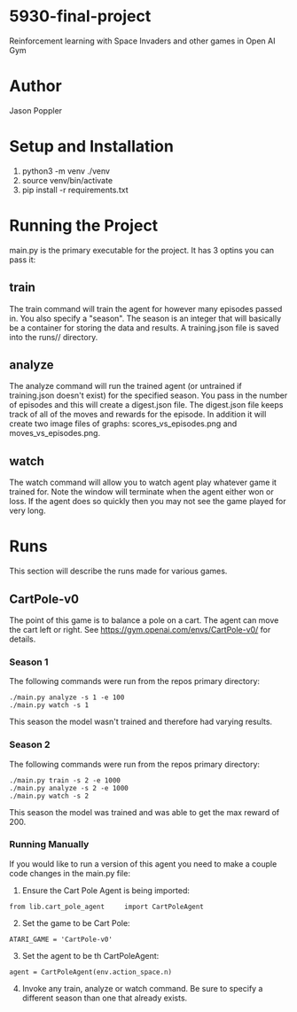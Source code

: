 # 5930-final-project
Reinforcement learning with Space Invaders and other games in Open AI Gym

# Author
Jason Poppler

# Setup and Installation
1. python3 -m venv ./venv
2. source venv/bin/activate
3. pip install -r requirements.txt

# Running the Project
main.py is the primary executable for the project. It has 3 optins you can pass it:

## train
The train command will train the agent for however many episodes passed in. You also specify a "season". The season is an integer that will basically be a container for storing the data and results. A training.json file is saved into the runs/<game>/<season> directory.

## analyze
The analyze command will run the trained agent (or untrained if training.json doesn't exist) for the specified season. You pass in the number of episodes and this will create a digest.json file. The digest.json file keeps track of all of the moves and rewards for the episode. In addition it will create two image files of graphs: scores_vs_episodes.png and moves_vs_episodes.png.  

## watch
The watch command will allow you to watch agent play whatever game it trained for. Note the window will terminate when the agent either won or loss. If the agent does so quickly then you may not see the game played for very long.

# Runs
This section will describe the runs made for various games.

## CartPole-v0
The point of this game is to balance a pole on a cart. The agent can move the cart left or right. See https://gym.openai.com/envs/CartPole-v0/ for details.

### Season 1
The following commands were run from the repos primary directory:
```
./main.py analyze -s 1 -e 100
./main.py watch -s 1
```
This season the model wasn't trained and therefore had varying results.

### Season 2
The following commands were run from the repos primary directory:
```
./main.py train -s 2 -e 1000
./main.py analyze -s 2 -e 1000
./main.py watch -s 2
```
This season the model was trained and was able to get the max reward of 200.

### Running Manually
If you would like to run a version of this agent you need to make a couple code changes in the main.py file:

1. Ensure the Cart Pole Agent is being imported:
```
from lib.cart_pole_agent     import CartPoleAgent
```

2. Set the game to be Cart Pole:
```
ATARI_GAME = 'CartPole-v0'
```

3. Set the agent to be th CartPoleAgent:
```
agent = CartPoleAgent(env.action_space.n)
```
4. Invoke any train, analyze or watch command. Be sure to specify a different season than one that already exists.
